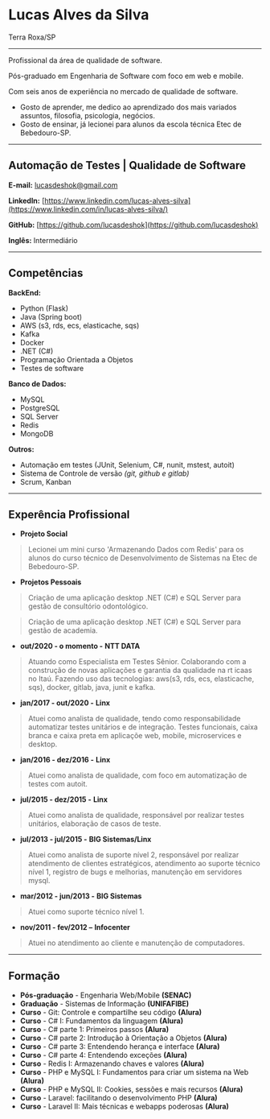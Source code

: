 # Lucas Alves da Silva
Terra Roxa/SP

---

Profissional da área de qualidade de software.

Pós-graduado em Engenharia de Software com foco em web e mobile.

Com seis anos de experiência no mercado de qualidade de software.

* Gosto de aprender, me dedico ao aprendizado dos mais variados assuntos, filosofia, psicologia, negócios.
* Gosto de ensinar, já lecionei para alunos da escola técnica Etec de Bebedouro-SP.

---

## Automação de Testes | Qualidade de Software

**E-mail:** lucasdeshok@gmail.com

**LinkedIn:** [https://www.linkedin.com/lucas-alves-silva](https://www.linkedin.com/in/lucas-alves-silva/)

**GitHub:** [https://github.com/lucasdeshok](https://github.com/lucasdeshok)

**Inglês:** Intermediário


---

## Competências

**BackEnd:**
* Python (Flask)
* Java (Spring boot)
* AWS (s3, rds, ecs, elasticache, sqs)
* Kafka
* Docker
* .NET (C#)
* Programação Orientada a Objetos
* Testes de software

**Banco de Dados:**
* MySQL
* PostgreSQL
* SQL Server
* Redis
* MongoDB


**Outros:**
* Automação em testes (JUnit, Selenium, C#, nunit, mstest, autoit)
* Sistema de Controle de versão *(git, github e gitlab)*
* Scrum, Kanban


---


## Experência Profissional

* **Projeto Social**
> Lecionei um mini curso 'Armazenando Dados com Redis' para os alunos do curso técnico de Desenvolvimento de Sistemas na Etec de Bebedouro-SP.

* **Projetos Pessoais**
> Criação de uma aplicação desktop .NET (C#) e SQL Server para gestão de consultório odontológico.

> Criação de uma aplicação desktop .NET (C#) e SQL Server para gestão de academia.


* **out/2020 - o momento -** ****NTT DATA****
> Atuando como Especialista em Testes Sênior.
> Colaborando com a construção de novas aplicações e garantia da qualidade na rt icaas no Itaú.
> Fazendo uso das tecnologias: aws(s3, rds, ecs, elasticache, sqs), docker, gitlab, java, junit e kafka.



* **jan/2017 - out/2020 -** ****Linx****
> Atuei como analista de qualidade, tendo como responsabilidade automatizar testes unitários e de integração.
> Testes funcionais, caixa branca e caixa preta em aplicaçõe web, mobile, microservices e desktop.



* **jan/2016 - dez/2016 -** ****Linx****
> Atuei como analista de qualidade, com foco em automatização de testes com autoit.



* **jul/2015 - dez/2015 -** ****Linx****
> Atuei como analista de qualidade, responsável por realizar testes unitários, elaboração de casos de teste.



* **jul/2013 - jul/2015 -** ****BIG Sistemas/Linx****
> Atuei como analista de suporte nível 2, responsável por realizar atendimento de clientes estratégicos, atendimento ao suporte técnico nível 1, registro de bugs e melhorias, manutenção em servidores mysql.



* **mar/2012 - jun/2013 -** ****BIG Sistemas****
> Atuei como suporte técnico nível 1.



* **nov/2011 - fev/2012 –** ****Infocenter****
> Atuei no atendimento ao cliente e manutenção de computadores.


---

## Formação

* **Pós-graduação** - Engenharia Web/Mobile **(SENAC)**
* **Graduação** - Sistemas de Informação **(UNIFAFIBE)**
* **Curso** - Git: Controle e compartilhe seu código **(Alura)**
* **Curso** - C# I: Fundamentos da linguagem **(Alura)**
* **Curso** - C# parte 1: Primeiros passos **(Alura)**
* **Curso** - C# parte 2: Introdução à Orientação a Objetos **(Alura)**
* **Curso** - C# parte 3: Entendendo herança e interface **(Alura)**
* **Curso** - C# parte 4: Entendendo exceções **(Alura)**
* **Curso** - Redis I: Armazenando chaves e valores **(Alura)**
* **Curso** - PHP e MySQL I: Fundamentos para criar um sistema na Web **(Alura)**
* **Curso** - PHP e MySQL II: Cookies, sessões e mais recursos **(Alura)**
* **Curso** - Laravel: facilitando o desenvolvimento PHP **(Alura)**
* **Curso** - Laravel II: Mais técnicas e webapps poderosas **(Alura)**
